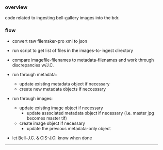 ### overview ###

code related to ingesting bell-gallery images into the bdr.


### flow ###

- convert raw filemaker-pro xml to json

- run script to get list of files in the images-to-ingest directory

- compare imagefile-filenames to metadata-filenames and work through discrepancies w/J.C.

- run through metadata:
    - update existing metadata object if necessary
    - create new metadata objects if neccessary

- run through images:
    - update existing image object if necessary
        - update associated metadata object if necessary (i.e. master jpg becomes master tif)
    - create image object if necessary
        - update the previous metadata-only object

- let Bell-J.C. & CIS-J.O. know when done

---
